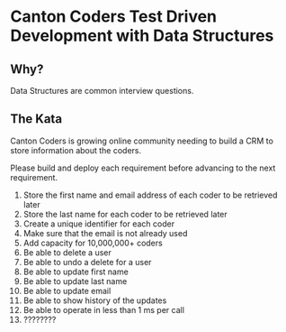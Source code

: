 # Canton Coders Test Driven Development with Data Structures

## Why?
Data Structures are common interview questions.

## The Kata
Canton Coders is growing online community needing to build a CRM to store information about the coders.

Please build and deploy each requirement before advancing to the next requirement.


1. Store the first name and email address of each coder to be retrieved later
2. Store the last name for each coder to be retrieved later
3. Create a unique identifier for each coder
4. Make sure that the email is not already used
5. Add capacity for 10,000,000+ coders
6. Be able to delete a user
7. Be able to undo a delete for a user
8. Be able to update first name
9. Be able to update last name
10. Be able to update email
11. Be able to show history of the updates
12. Be able to operate in less than 1 ms per call
13. ????????
